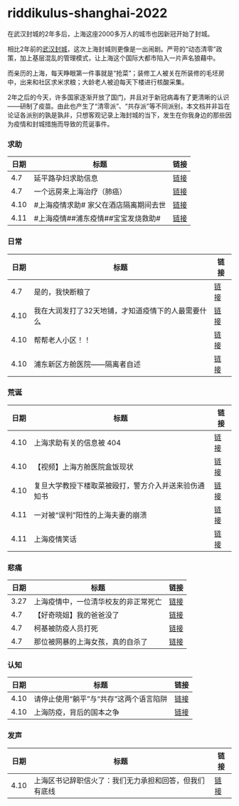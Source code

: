 # riddikulus-shanghai-2022

在武汉封城的2年多后，上海这座2000多万人的城市也因新冠开始了封城。

相比2年前的[武汉封城](https://github.com/dta0502/nCovMemory)，这次上海封城则更像是一出闹剧。严苛的“动态清零”政策，加上基层混乱的管理模式，让上海这个国际大都市陷入一片声名狼藉中。

而亲历的上海，每天睁眼第一件事就是“抢菜”；装修工人被关在所装修的毛坯房中，出来和社区求米求粮；大龄老人被迫每天下楼进行核酸采集。

2年之后的今天，许多国家逐渐开放了国门，并且对于新冠病毒有了更清晰的认识——研制了疫苗。由此也产生了“清零派”、“共存派”等不同派别，本文档并非旨在论证各派别的孰是孰非，只想客观记录上海封城的当下，发生在你我身边的那些因为疫情和封城措施而导致的荒诞事件。

### 求助

| **日期** | **标题**           | **链接**                                                                    |
|----------|--------------------|-----------------------------------------------------------------------------|
| 4.7      | 延平路孕妇求助信息 | [链接](https://github.com/R-r-riddikulus/riddikulus-shanghai-2022/issues/1) |
| 4.7      |  一个远房来上海治疗（肺癌）| [链接](https://github.com/R-r-riddikulus/riddikulus-shanghai-2022/issues/5) |
| 4.10 | #上海疫情求助# 家父在酒店隔离期间去世 | [链接](https://github.com/R-r-riddikulus/riddikulus-shanghai-2022/issues/10) |
| 4.11 | #上海疫情##浦东疫情##宝宝发烧救助# | [链接](https://github.com/R-r-riddikulus/riddikulus-shanghai-2022/issues/18) |

### 日常

| **日期** | **标题**           | **链接**                                                                    |
|----------|--------------------|-----------------------------------------------------------------------------|
| 4.7      | 是的，我快断粮了     | [链接](https://github.com/R-r-riddikulus/riddikulus-shanghai-2022/issues/6) |
| 4.10    | 我在大润发打了32天地铺，才知道疫情下的人最需要什么  | [链接](https://github.com/R-r-riddikulus/riddikulus-shanghai-2022/issues/8) |
| 4.10 | 帮帮老人小区！！ | [链接](https://github.com/R-r-riddikulus/riddikulus-shanghai-2022/issues/11) |
| 4.10 | 浦东新区方舱医院——隔离者自述 | [链接](https://github.com/R-r-riddikulus/riddikulus-shanghai-2022/issues/17) |

### 荒诞

| **日期** | **标题**           | **链接**                                                                    |
|----------|--------------------|-----------------------------------------------------------------------------|
| 4.10 | 上海求助有关的信息被 404 | [链接](https://github.com/R-r-riddikulus/riddikulus-shanghai-2022/issues/12) |
| 4.10 | 【视频】上海方舱医院盒饭现状 | [链接](https://github.com/R-r-riddikulus/riddikulus-shanghai-2022/issues/13) |
| 4.10 | 复旦大学教授下楼取菜被殴打，警方介入并送来验伤通知书 | [链接](https://github.com/R-r-riddikulus/riddikulus-shanghai-2022/issues/16) |
| 4.11 | 一对被“误判”阳性的上海夫妻的崩溃 | [链接](https://github.com/R-r-riddikulus/riddikulus-shanghai-2022/issues/19) |
| 4.11 | 上海疫情笑话 | [链接](https://github.com/R-r-riddikulus/riddikulus-shanghai-2022/issues/20) |

### 悲痛

| **日期** | **标题**                             | **链接**                                                                    |
|----------|--------------------------------------|-----------------------------------------------------------------------------|
| 3.27     | 上海疫情中，一位清华校友的非正常死亡 | [链接](https://github.com/R-r-riddikulus/riddikulus-shanghai-2022/issues/3) |
| 4.7      | 【好奇晓姐】我的爸爸没了             | [链接](https://github.com/R-r-riddikulus/riddikulus-shanghai-2022/issues/2) |
| 4.7      | 柯基被防疫人员打死                   | [链接](https://github.com/R-r-riddikulus/riddikulus-shanghai-2022/issues/4) |
| 4.7      | 那位被网暴的上海女孩，真的自杀了      | [链接](https://github.com/R-r-riddikulus/riddikulus-shanghai-2022/issues/7) |

### 认知

| **日期** | **标题**                             | **链接**                                                                    |
|----------|--------------------------------------|-----------------------------------------------------------------------------|
| 4.10  | 请停止使用“躺平”与“共存”这两个语言陷阱 | [链接](https://github.com/R-r-riddikulus/riddikulus-shanghai-2022/issues/9) |
| 4.10  | 上海防疫，背后的国本之争 | [链接](https://github.com/R-r-riddikulus/riddikulus-shanghai-2022/issues/15) |

### 发声

| **日期** | **标题**                             | **链接**                                                                    |
|----------|--------------------------------------|-----------------------------------------------------------------------------|
| 4.10  | 上海区书记辞职信火了：我们无力承担和回答，但我们有底线 | [链接](https://github.com/R-r-riddikulus/riddikulus-shanghai-2022/issues/14) |
